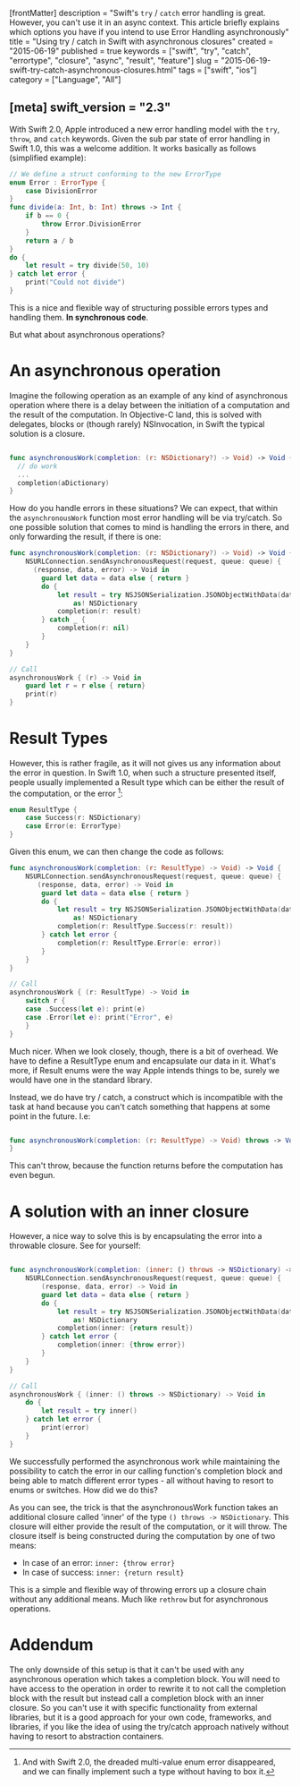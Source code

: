 [frontMatter]
description = "Swift's `try` / `catch` error handling is great. However, you can't use it in an async context. This article briefly explains which options you have if you intend to use Error Handling asynchronously"
title = "Using try / catch in Swift with asynchronous closures"
created = "2015-06-19"
published = true
keywords = ["swift", "try", "catch", "errortype", "closure", "async", "result", "feature"]
slug = "2015-06-19-swift-try-catch-asynchronous-closures.html"
tags = ["swift", "ios"]
category = ["Language", "All"]

[meta]
swift_version = "2.3"
---

With Swift 2.0, Apple introduced a new error handling model with the
`try`, `throw`, and `catch` keywords. Given the sub par state of error
handling in Swift 1.0, this was a welcome addition. It works basically
as follows (simplified example):

``` Swift
// We define a struct conforming to the new ErrorType
enum Error : ErrorType {
    case DivisionError
}
func divide(a: Int, b: Int) throws -> Int {
    if b == 0 {
        throw Error.DivisionError
    }
    return a / b
}
do {
    let result = try divide(50, 10)
} catch let error {
    print("Could not divide")
}
```

This is a nice and flexible way of structuring possible errors types and
handling them. **In synchronous code**.

But what about asynchronous operations?

# An asynchronous operation

Imagine the following operation as an example of any kind of
asynchronous operation where there is a delay between the initiation of
a computation and the result of the computation. In Objective-C land,
this is solved with delegates, blocks or (though rarely) NSInvocation,
in Swift the typical solution is a closure.

``` Swift

func asynchronousWork(completion: (r: NSDictionary?) -> Void) -> Void {
  // do work
  ...
  completion(aDictionary)
}

```

How do you handle errors in these situations? We can expect, that within
the `asynchronousWork` function most error handling will be via
try/catch. So one possible solution that comes to mind is handling the
errors in there, and only forwarding the result, if there is one:

``` Swift
func asynchronousWork(completion: (r: NSDictionary?) -> Void) -> Void {
    NSURLConnection.sendAsynchronousRequest(request, queue: queue) { 
      (response, data, error) -> Void in
        guard let data = data else { return }
        do {
            let result = try NSJSONSerialization.JSONObjectWithData(data, options: []) 
                as! NSDictionary
            completion(r: result)
        } catch _ {
            completion(r: nil)
        }
    }
}

// Call
asynchronousWork { (r) -> Void in
    guard let r = r else { return}
    print(r)
}
```

# Result Types

However, this is rather fragile, as it will not gives us any information
about the error in question. In Swift 1.0, when such a structure
presented itself, people usually implemented a Result type which can be
either the result of the computation, or the error [^1]:

``` Swift
enum ResultType {
    case Success(r: NSDictionary)
    case Error(e: ErrorType)
}
```

Given this enum, we can then change the code as follows:

``` Swift
func asynchronousWork(completion: (r: ResultType) -> Void) -> Void {
    NSURLConnection.sendAsynchronousRequest(request, queue: queue) { 
       (response, data, error) -> Void in
        guard let data = data else { return }
        do {
            let result = try NSJSONSerialization.JSONObjectWithData(data, options: []) 
                as! NSDictionary
            completion(r: ResultType.Success(r: result))
        } catch let error {
            completion(r: ResultType.Error(e: error))
        }
    }
}

// Call
asynchronousWork { (r: ResultType) -> Void in
    switch r {
    case .Success(let e): print(e)
    case .Error(let e): print("Error", e)
    }
}
```

Much nicer. When we look closely, though, there is a bit of overhead. We
have to define a ResultType enum and encapsulate our data in it. What\'s
more, if Result enums were the way Apple intends things to be, surely we
would have one in the standard library.

Instead, we do have try / catch, a construct which is incompatible with
the task at hand because you can\'t catch something that happens at some
point in the future. I.e:

``` Swift

func asynchronousWork(completion: (r: ResultType) -> Void) throws -> Void {
}
```

This can\'t throw, because the function returns before the computation
has even begun.

# A solution with an inner closure

However, a nice way to solve this is by encapsulating the error into a
throwable closure. See for yourself:

``` Swift

func asynchronousWork(completion: (inner: () throws -> NSDictionary) -> Void) -> Void {
    NSURLConnection.sendAsynchronousRequest(request, queue: queue) { 
        (response, data, error) -> Void in
        guard let data = data else { return }
        do {
            let result = try NSJSONSerialization.JSONObjectWithData(data, options: []) 
                as! NSDictionary
            completion(inner: {return result})
        } catch let error {
            completion(inner: {throw error})
        }
    }
}

// Call
asynchronousWork { (inner: () throws -> NSDictionary) -> Void in
    do {
        let result = try inner()
    } catch let error {
        print(error)
    }
}

```

We successfully performed the asynchronous work while maintaining the
possibility to catch the error in our calling function\'s completion
block and being able to match different error types - all without having
to resort to enums or switches. How did we do this?

As you can see, the trick is that the asynchronousWork function takes an
additional closure called \'inner\' of the type
`() throws -> NSDictionary`. This closure will either provide the result
of the computation, or it will throw. The closure itself is being
constructed during the computation by one of two means:

-   In case of an error: `inner: {throw error}`
-   In case of success: `inner: {return result}`

This is a simple and flexible way of throwing errors up a closure chain
without any additional means. Much like `rethrow` but for asynchronous
operations.

# Addendum

The only downside of this setup is that it can\'t be used with any
asynchronous operation which takes a completion block. You will need to
have access to the operation in order to rewrite it to not call the
completion block with the result but instead call a completion block
with an inner closure. So you can\'t use it with specific functionality
from external libraries, but it is a good approach for your own code,
frameworks, and libraries, if you like the idea of using the try/catch
approach natively without having to resort to abstraction containers.

[^1]: And with Swift 2.0, the dreaded multi-value enum error
    disappeared, and we can finally implement such a type without having
    to box it.

